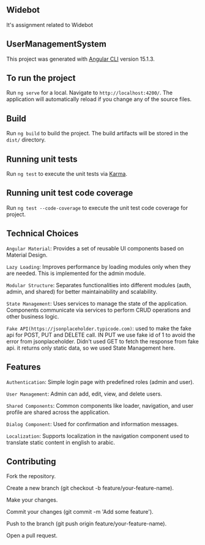 ## Widebot
It's assignment related to Widebot

## UserManagementSystem

This project was generated with [Angular CLI](https://github.com/angular/angular-cli) version 15.1.3.

## To run the project

Run `ng serve` for a local. Navigate to `http://localhost:4200/`. The application will automatically reload if you change any of the source files.


## Build

Run `ng build` to build the project. The build artifacts will be stored in the `dist/` directory.

## Running unit tests

Run `ng test` to execute the unit tests via [Karma](https://karma-runner.github.io).

## Running unit test code coverage

Run `ng test --code-coverage` to execute the unit test code coverage for project.


## Technical Choices

`Angular Material`: Provides a set of reusable UI components based on Material Design.

`Lazy Loading`: Improves performance by loading modules only when they are needed. This is implemented for the admin module.

`Modular Structure`: Separates functionalities into different modules (auth, admin, and shared) for better maintainability and scalability. 

`State Management`: Uses services to manage the state of the application. Components communicate via services to perform CRUD operations and other business logic.

`Fake API(https://jsonplaceholder.typicode.com)`: used to make the fake api for POST, PUT and DELETE call. IN PUT we use fake id of 1 to avoid the error from jsonplaceholder. Didn't used GET to fetch the response from fake api. it returns only static data, so we used State Management here.

## Features

`Authentication`: Simple login page with predefined roles (admin and user).

`User Management`: Admin can add, edit, view, and delete users.

`Shared Components`: Common components like loader, navigation, and user profile are shared across the application. 

`Dialog Component`: Used for confirmation and information messages.

`Localization`: Supports localization in the navigation component used to translate static content in english to arabic.

## Contributing

Fork the repository.

Create a new branch (git checkout -b feature/your-feature-name).

Make your changes.

Commit your changes (git commit -m 'Add some feature').

Push to the branch (git push origin feature/your-feature-name).

Open a pull request.


